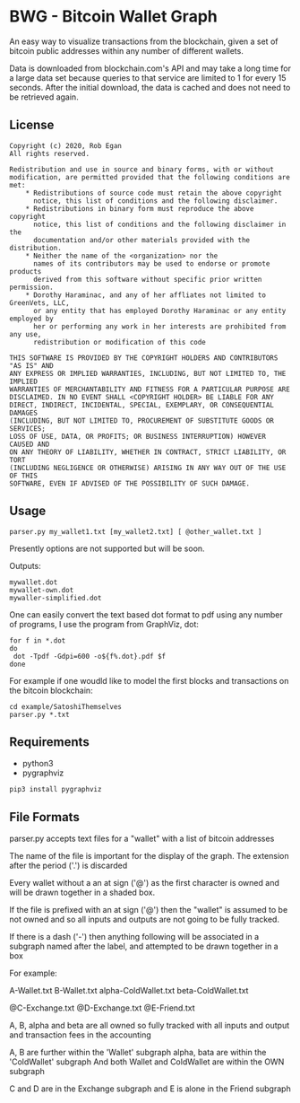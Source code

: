 # BWG - Bitcoin Wallet Graph

An easy way to visualize transactions from the blockchain, given a set of bitcoin
public addresses within any number of different wallets.

Data is downloaded from blockchain.com's API and may take a long time for a large
data set because queries to that service are limited to 1 for every 15 seconds.
After the initial download, the data is cached and does not need to be retrieved again.

## License

```
Copyright (c) 2020, Rob Egan
All rights reserved.

Redistribution and use in source and binary forms, with or without
modification, are permitted provided that the following conditions are met:
    * Redistributions of source code must retain the above copyright
      notice, this list of conditions and the following disclaimer.
    * Redistributions in binary form must reproduce the above copyright
      notice, this list of conditions and the following disclaimer in the
      documentation and/or other materials provided with the distribution.
    * Neither the name of the <organization> nor the
      names of its contributors may be used to endorse or promote products
      derived from this software without specific prior written permission.
    * Dorothy Haraminac, and any of her affliates not limited to GreenVets, LLC,
      or any entity that has employed Dorothy Haraminac or any entity employed by
      her or performing any work in her interests are prohibited from any use,
      redistribution or modification of this code

THIS SOFTWARE IS PROVIDED BY THE COPYRIGHT HOLDERS AND CONTRIBUTORS "AS IS" AND
ANY EXPRESS OR IMPLIED WARRANTIES, INCLUDING, BUT NOT LIMITED TO, THE IMPLIED
WARRANTIES OF MERCHANTABILITY AND FITNESS FOR A PARTICULAR PURPOSE ARE
DISCLAIMED. IN NO EVENT SHALL <COPYRIGHT HOLDER> BE LIABLE FOR ANY
DIRECT, INDIRECT, INCIDENTAL, SPECIAL, EXEMPLARY, OR CONSEQUENTIAL DAMAGES
(INCLUDING, BUT NOT LIMITED TO, PROCUREMENT OF SUBSTITUTE GOODS OR SERVICES;
LOSS OF USE, DATA, OR PROFITS; OR BUSINESS INTERRUPTION) HOWEVER CAUSED AND
ON ANY THEORY OF LIABILITY, WHETHER IN CONTRACT, STRICT LIABILITY, OR TORT
(INCLUDING NEGLIGENCE OR OTHERWISE) ARISING IN ANY WAY OUT OF THE USE OF THIS
SOFTWARE, EVEN IF ADVISED OF THE POSSIBILITY OF SUCH DAMAGE.
```

## Usage

```
parser.py my_wallet1.txt [my_wallet2.txt] [ @other_wallet.txt ]
```

Presently options are not supported but will be soon.

Outputs:
```
mywallet.dot
mywallet-own.dot
mywaller-simplified.dot
```

One can easily convert the text based dot format to pdf using any number of programs,
I use the program from GraphViz, dot:

```
for f in *.dot
do
 dot -Tpdf -Gdpi=600 -o${f%.dot}.pdf $f
done
```

For example if one woudld like to model the first blocks and transactions on the
bitcoin blockchain:
```
cd example/SatoshiThemselves
parser.py *.txt
```

## Requirements

 * python3
 * pygraphviz

```
pip3 install pygraphviz
```


## File Formats

parser.py accepts text files for a "wallet" with a list of bitcoin addresses

The name of the file is important for the display of the graph.  The extension 
after the period ('.') is discarded

Every wallet without a an at sign ('@') as the first character is owned and will be
drawn together in a shaded box.

If the file is prefixed with an at sign ('@') then the "wallet" is assumed to be
not owned and so all inputs and outputs are not going to be fully tracked.

If there is a dash ('-') then anything following will be associated in a subgraph
named after the label, and attempted to be drawn together in a box


For example:

A-Wallet.txt
B-Wallet.txt
alpha-ColdWallet.txt
beta-ColdWallet.txt

@C-Exchange.txt
@D-Exchange.txt
@E-Friend.txt

A, B, alpha and beta are all owned so fully tracked with all inputs and output and
transaction fees in the accounting

A, B are further within the 'Wallet' subgraph
alpha, bata are within the 'ColdWallet' subgraph
And both Wallet and ColdWallet are within the OWN subgraph

C and D are in the Exchange subgraph
and E is alone in the Friend subgraph





